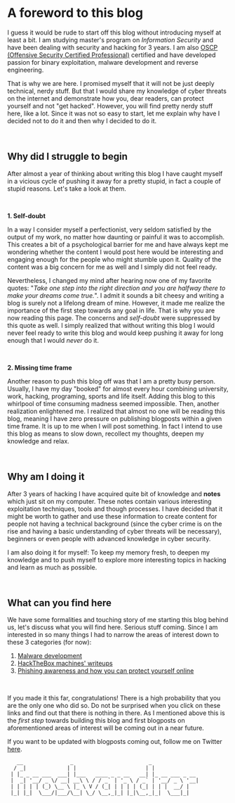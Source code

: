 # A foreword to this blog
I guess it would be rude to start off this blog without introducing myself at least a bit. I am studying master's program on *Information Security* and have been dealing with security and hacking for 3 years. I am also [OSCP (Offensive Security Certified Professional)](https://www.offensive-security.com/pwk-oscp/) certified and have developed passion for binary exploitation, malware development and reverse engineering.

That is why we are here. I promised myself that it will not be just deeply technical, nerdy stuff. But that I would share my knowledge of cyber threats on the internet and demonstrate how you, dear readers, can protect yourself and not "get hacked". However, you will find pretty nerdy stuff here, like a lot. Since it was not so easy to start, let me explain why have I decided not to do it and then why I decided to do it.

<br>

## Why did I struggle to begin
After almost a year of thinking about writing this blog I have caught myself in a vicious cycle of pushing it away for a pretty stupid, in fact a couple of stupid reasons. Let's take a look at them.

<br>

**1\. Self-doubt**

In a way I consider myself a perfectionist, very seldom satisfied by the output of my work, no matter how daunting or painful it was to accomplish. This creates a bit of a psychological barrier for me and have always kept me wondering whether the content I would post here would be interesting and engaging enough for the people who might stumble upon it. Quality of the content was a big concern for me as well and I simply did not feel ready.

Nevertheless, I changed my mind after hearing now one of my favorite quotes: "*Take one step into the right direction and you are halfway there to make your dreams come true.*". I admit it sounds a bit cheesy and writing a blog is surely not a lifelong dream of mine. However, it made me realize the importance of the first step towards any goal in life. That is why you are now reading this page. The concerns and *self-doubt* were suppressed by this quote as well. I simply realized that without writing this blog I would never feel ready to write this blog and would keep pushing it away for long enough that I would *never* do it.

<br> 

**2\. Missing time frame**

Another reason to push this blog off was that I am a pretty busy person. Usually, I have my day "booked" for almost every hour combining university, work, hacking, programing, sports and life itself. Adding this blog to this whirlpool of time consuming madness seemed impossible. Then, another realization enlightened me. I realized that almost no one will be reading this blog, meaning I have zero pressure on publishing blogposts within a given time frame. It is up to me when I will post something. In fact I intend to use this blog as means to slow down, recollect my thoughts, deepen my knowledge and relax.

<br>

## Why am I doing it
After 3 years of hacking I have acquired quite bit of knowledge and **notes** which just sit on my computer. These notes contain various interesting exploitation techniques, tools and though processes. I have decided that it might be worth to gather and use these information to create content for people not having a technical background (since the cyber crime is on the rise and having a basic understanding of cyber threats will be necessary), beginners or even people with advanced knowledge in cyber security.

I am also doing it for myself: To keep my memory fresh, to deepen my knowledge and to push myself to explore more interesting topics in hacking and learn as much as possible.

<br>

## What can you find here
We have some formalities and touching story of me starting this blog behind us, let's discuss what you will find here. Serious stuff coming. Since I am interested in so many things I had to narrow the areas of interest down to these 3 categories (for now):

1. [Malware development](Reading%20&%20Writing/Blog/frostvandrer.github.io/malware-development/index.md)
2. [HackTheBox machines' writeups](Reading%20&%20Writing/Blog/frostvandrer.github.io/htb/index.md)
3. [Phishing awareness and how you can protect yourself online](Reading%20&%20Writing/Blog/frostvandrer.github.io/protect-yourself-online/index.md)

<br>

If you made it this far, congratulations! There is a high probability that you are the only one who did so. Do not be surprised when you click on these links and find out that there is nothing in there. As I mentioned above this is the *first step* towards building this blog and first blogposts on aforementioned areas of interest will be coming out in a near future.

If you want to be updated with blogposts coming out, follow me on Twitter [here](https://twitter.com/_qurius).

```text
   __               _                        _               
  / _|             | |                      | |              
 | |_ _ __ ___  ___| |___   ____ _ _ __   __| |_ __ ___ _ __ 
 |  _| '__/ _ \/ __| __\ \ / / _` | '_ \ / _` | '__/ _ \ '__|
 | | | | | (_) \__ \ |_ \ V / (_| | | | | (_| | | |  __/ |   
 |_| |_|  \___/|___/\__| \_/ \__,_|_| |_|\__,_|_|  \___|_|
```
